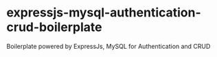 # expressjs-mysql-authentication-crud-boilerplate
Boilerplate powered by ExpressJs, MySQL for Authentication and CRUD
